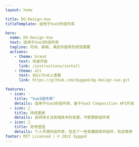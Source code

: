 ```yaml
---
layout: home

title: DG-Design-Vue
titleTemplate: 适用于Vue3的组件库

hero:
  name: DG-Design-Vue
  text: 适用于Vue3的组件库
  tagline: 时尚、新颖、满足你猎奇的视觉需要
  actions:
    - theme: brand
      text: 快速开始
      link: /instructions/install
    - theme: alt
      text: 在Github上查看
      link: https://github.com/dyggod/dg-design-vue.git

features:
  - icon: 💡
    title: "Vue3组件库"
    details: 适用于Vue3的组件库，基于Vue3 Composition API开发
  - icon: 🧰
    title: 持续更新
    details: 会持续关注前端技术的发展，不断更新组件库
  - icon: 🤣
    title: 奇奇怪怪
    details: 个人开源的组件库，包含了一些有趣搞笑的组件，欢迎使用
footer: MIT Licensed | © 2022 dyggod
---
```

